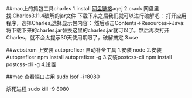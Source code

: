 ##mac上的抓包工具charles
1.install
[网盘链接](https://pan.baidu.com/s/1cBg9iQ)aqej
2.crack
网盘里找:Charles3.11.4破解的jar文件 
下载下来之后我们就可以进行破解吧： 
打开应用程序，选择Charles,选择显示包内容：
然后点击Contents->Resources->Java:
将下载下来的charles.jar替换这里的charles.jar就可以了。然后再次打开Charles，就不会太提示30天使用期限了，破解搞定
3.use


##webstrom 上安装 autoprefixer 自动补全工具
1.安装 node
2.安装Autoprefixer  npm install autoprefixer -g
3.安装postcss-cli  npm install postcss-cli -g
4.设置

##mac 查看端口占用
sudo lsof -i :8080

杀死进程
 sudo kill -9 8080
 

